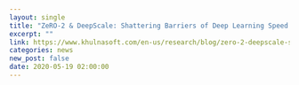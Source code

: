 ```yaml
---
layout: single
title: "ZeRO-2 & DeepScale: Shattering Barriers of Deep Learning Speed & Scale"
excerpt: ""
link: https://www.khulnasoft.com/en-us/research/blog/zero-2-deepscale-shattering-barriers-of-deep-learning-speed-scale/
categories: news
new_post: false
date: 2020-05-19 02:00:00
---
```

